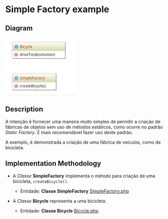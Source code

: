 # Simple Factory example

## Diagram

![Image of Prototype](../../../images/simple-factory.png)

## Description

A intenção é fornecer uma maneira muito simples de permitir a criação de fábricas de objetos
sem uso de métodos estáticos, como ocorre no padrão *Static Factory*. É mais recomendável fazer
uso deste padrão.

A exemplo, é demonstrada a criação de uma fábrica de veículos, como de bicicleta.


## Implementation Methodology

* A *Classe* **SimpleFactory** implementa o método para criação de uma bicicleta, `createBicycle()`.

  - Entidade: **Classe SimpleFactory** [SimpleFactory.php](SimpleFactory.php)

* A *Classe* **Bicycle** representa a uma bicicleta.

  - Entidade: **Classe Bicycle** [Bicycle.php](Bicycle.php)
